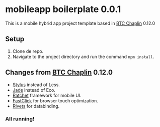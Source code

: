 # mobileapp boilerplate 0.0.1

This is a mobile hybrid app project template based in [BTC Chaplin](http://jupl.github.io/btc/chaplin/) 0.12.0

## Setup
1. Clone de repo.
2. Navigate to the project directory and run the command `npm install`.

## Changes from [BTC Chaplin](http://jupl.github.io/btc/chaplin/) 0.12.0

- [Stylus](http://learnboost.github.io/stylus/) instead of Less.
- [Jade](http://jade-lang.com/) instead of Eco.
- [Ratchet](http://goratchet.com/) framework for mobile UI.
- [FastClick](https://github.com/ftlabs/fastclick) for browser touch optimization.
- [Rivets](https://github.com/mikeric/rivets) for databinding.

### All running!
